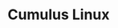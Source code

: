 ---
title: Cumulus Linux
layout: pdf
product: Cumulus Linux
version: "5.8"
type: pdf
bookhidden: true
---